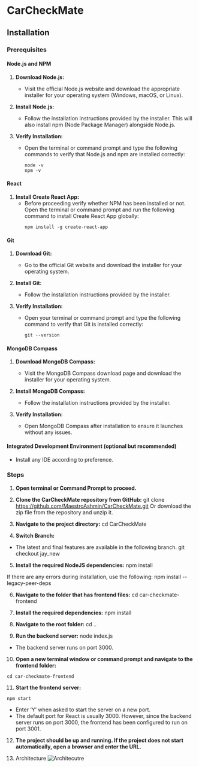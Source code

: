 # CarCheckMate
## Installation <a name="installation"></a>

### Prerequisites

#### Node.js and NPM

1. **Download Node.js:**
   - Visit the official Node.js website and download the appropriate installer for your operating system (Windows, macOS, or Linux).
  
2. **Install Node.js:**
   - Follow the installation instructions provided by the installer. This will also install npm (Node Package Manager) alongside Node.js.
  
3. **Verify Installation:**
   - Open the terminal or command prompt and type the following commands to verify that Node.js and npm are installed correctly:
     ```
     node -v
     npm -v
     ```

#### React

1. **Install Create React App:**
   - Before proceeding verify whether NPM has been installed or not. Open the terminal or command prompt and run the following command to install Create React App globally:
     ```
     npm install -g create-react-app
     ```

#### Git

1. **Download Git:**
   - Go to the official Git website and download the installer for your operating system.
  
2. **Install Git:**
   - Follow the installation instructions provided by the installer.
  
3. **Verify Installation:**
   - Open your terminal or command prompt and type the following command to verify that Git is installed correctly:
     ```
     git --version
     ```

#### MongoDB Compass

1. **Download MongoDB Compass:**
   - Visit the MongoDB Compass download page and download the installer for your operating system.
  
2. **Install MongoDB Compass:**
   - Follow the installation instructions provided by the installer.
  
3. **Verify Installation:**
   - Open MongoDB Compass after installation to ensure it launches without any issues.

#### Integrated Development Environment (optional but recommended)

- Install any IDE according to preference.

### Steps

1. **Open terminal or Command Prompt to proceed.**
2. **Clone the CarCheckMate repository from GitHub:**
git clone https://github.com/MaestroAshmin/CarCheckMate.git
Or download the zip file from the repository and unzip it.

3. **Navigate to the project directory:**
cd CarCheckMate


4. **Switch Branch:**
- The latest and final features are available in the following branch.
git checkout jay_new


5. **Install the required NodeJS dependencies:**
npm install


If there are any errors during installation, use the following:
npm install --legacy-peer-deps


6. **Navigate to the folder that has frontend files:**
cd car-checkmate-frontend


7. **Install the required dependencies:**
npm install


8. **Navigate to the root folder:**
cd ..


9. **Run the backend server:**
node index.js


- The backend server runs on port 3000.
10. **Open a new terminal window or command prompt and navigate to the frontend folder:**
 ```
 cd car-checkmate-frontend
 ```
11. **Start the frontend server:**
 ```
 npm start
 ```
 - Enter ‘Y’ when asked to start the server on a new port.
 - The default port for React is usually 3000. However, since the backend server runs on port 3000, the frontend has been configured to run on port 3001.
12. **The project should be up and running. If the project does not start automatically, open a browser and enter the URL.**
   
1. Architecture
![Architecutre](https://github.com/MaestroAshmin/CarCheckMate/assets/132564788/d564acca-7040-4c9c-95e7-2793d496a51d)
